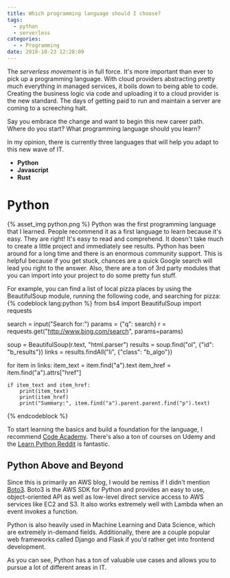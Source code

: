 ```yaml
---
title: Which programming language should I choose?
tags:
  - python
  - serverless
categories:
  - - Programming
date: 2018-10-23 12:28:09
---
```


The *serverless movement* is in full force. It's more important than ever to pick up a programming language. With cloud providers abstracting pretty much everything in managed services, it boils down to being able to code. Creating the business logic via code and uploading it to a cloud provider is the new standard. The days of getting paid to run and maintain a server are coming to a screeching halt. 

Say you embrace the change and want to begin this new career path. Where do you start? What programming language should you learn? 

In my opinion, there is currently three languages that will help you adapt to this new wave of IT. 
- **Python**
- **Javascript**
- **Rust**

# Python
{% asset_img python.png %}
Python was the first programming language that I learned. People recommend it as a first language to learn because it's easy. They are right! It's easy to read and comprehend. It doesn't take much to create a little project and immediately see results. Python has been around for a long time and there is an enormous community support. This is helpful because if you get stuck, chances are a quick Google search will lead you right to the answer. Also, there are a ton of 3rd party modules that you can import into your project to do some pretty fun stuff. 

For example, you can find a list of local pizza places by using the BeautifulSoup module, running the following code, and searching for pizza:
{% codeblock lang:python %}
from bs4 import BeautifulSoup
import requests

search = input("Search for:")
params = {"q": search}
r = requests.get("http://www.bing.com/search", params=params)

soup = BeautifulSoup(r.text, "html.parser")
results = soup.find("ol", {"id": "b_results"})
links = results.findAll("li", {"class": "b_algo"})

for item in links:
    item_text = item.find("a").text
    item_href = item.find("a").attrs["href"]

    if item_text and item_href:
        print(item_text)
        print(item_href)
        print("Summary:", item.find("a").parent.parent.find("p").text)
{% endcodeblock %}

To start learning the basics and build a foundation for the language, I recommend [Code Academy](https://www.codecademy.com/catalog/language/python). There's also a ton of courses on Udemy and the [Learn Python Reddit](https://www.reddit.com/r/learnpython/) is fantastic.

## Python Above and Beyond
Since this is primarily an AWS blog, I would be remiss if I didn't mention [Boto3](https://boto3.amazonaws.com/v1/documentation/api/latest/index.html). Boto3 is the AWS SDK for Python and provides an easy to use, object-oriented API as well as low-level direct service access to AWS services like EC2 and S3. It also works extremely well with Lambda when an event invokes a function. 

Python is also heavily used in Machine Learning and Data Science, which are extremely in-demand fields. Additionally, there are a couple popular web frameworks called Django and Flask if you'd rather get into frontend development.

As you can see, Python has a ton of valuable use cases and allows you to pursue a lot of different areas in IT. 


